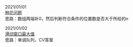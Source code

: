 2021/01/01  
[种花问题](https://leetcode-cn.com/problems/can-place-flowers/)  
思路：数组两端补0，然后判断符合条件的位置数是否大于所给的n

2021/01/02  
[滑动窗口最大值](https://leetcode-cn.com/problems/sliding-window-maximum/)  
思路：单调队列，CV答案

